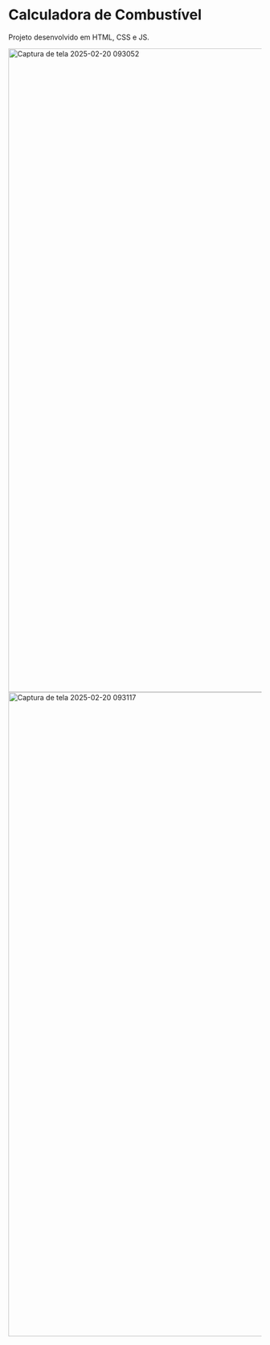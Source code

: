# Calculadora de Combustível

Projeto desenvolvido em HTML, CSS e JS.

<img width="1278" alt="Captura de tela 2025-02-20 093052" src="https://github.com/user-attachments/assets/5e12d41e-d131-4eed-b7a9-8ec993b3b9c8" />

<img width="1279" alt="Captura de tela 2025-02-20 093117" src="https://github.com/user-attachments/assets/2a37474b-6de6-4349-8129-8d933093c9ce" />

